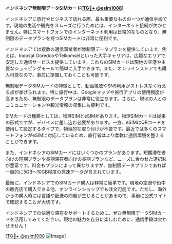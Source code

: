 **インドネシア無制限データSIMカード[[TG💪+ @esim1088](https://t.me/s/esim1088)]**

インドネシアに旅行やビジネスで訪れる際、最も重要なものの一つが通信手段です。現地の生活や観光をスムーズに行うためには、インターネット接続が欠かせません。特にスマートフォンでのインターネット利用は日常的なものとなり、無制限のデータプランを持つSIMカードは非常に便利です。

インドネシアでは複数の通信事業者が無制限データプランを提供しています。例えば、Indosat OoredooやTelkomselといった大手キャリアは、広範なエリアで安定した通信サービスを提供しています。これらのSIMカードは現地の空港や主要なショッピングモールで簡単に入手できます。また、オンラインストアでも購入可能なので、事前に準備しておくことも可能です。

無制限データSIMカードの特徴として、動画視聴やSNS利用がストレスなく行える点が挙げられます。特に旅行中は、Googleマップや旅行アプリの使用頻度が高まるため、無制限のデータプランは非常に役立ちます。さらに、現地の人とのコミュニケーションや観光情報の収集にも便利です。

SIMカードの種類としては、物理SIMとeSIMがあります。物理SIMカードは従来の形式ですが、デバイスに差し込む必要があります。一方、eSIMはQRコードを使用して設定するタイプで、物理的な取り付けが不要です。最近では多くのスマートフォンがeSIMに対応しているため、旅行者はより柔軟に通信環境を整えることができます。

また、インドネシアのSIMカードにはいくつかのプランがあります。短期滞在者向けの短期プランや長期滞在者向けの長期プランなど、ニーズに合わせた選択肢が豊富です。料金もプランによって異なりますが、無制限データプランであれば一般的に5GB～10GB程度の高速データが含まれています。

最後に、インドネシアでのSIMカード購入は非常に簡単です。現地の空港や街中の販売店で購入できる他、オンラインショップでも注文可能です。ただし、海外からの購入時には言語や配送の問題が生じることがあるので、事前に公式サイトで確認することが大切です。

インドネシアでの快適な滞在をサポートするために、ぜひ無制限データSIMカードを活用してみてください。現地の魅力を存分に楽しむために、通信手段は欠かせません！

[[TG💪+ @esim1088](https://t.me/s/esim1088) ![Image](https://i.postimg.cc/Y0z9fWf4/image.png)]